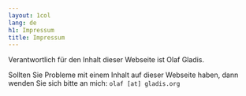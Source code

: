 ```yaml
---
layout: 1col
lang: de
h1: Impressum
title: Impressum
---
```


Verantwortlich für den Inhalt dieser Webseite ist Olaf Gladis. 

Sollten Sie Probleme mit einem Inhalt auf dieser Webseite haben, dann wenden Sie sich bitte an mich: ``olaf [at] gladis.org``

